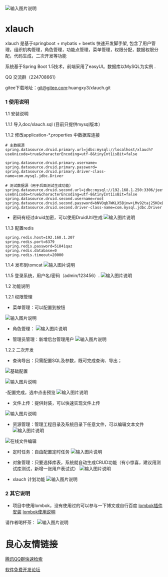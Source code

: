 ![输入图片说明](https://gitee.com/uploads/images/2018/0424/195910_a7fe354d_907621.png "logo.png")



# xlauch
  xlauch 是基于springboot + mybatis + beetls 快速开发脚手架, 包含了用户管理，组织机构管理，角色管理，功能点管理，菜单管理，权限分配，数据权限分配，代码生成，二次开发等功能

  系统基于Spring Boot 1.5技术，前端采用了easyUI。数据库以MySQL为实例 .
  
  QQ 交流群（224708661）

  gitee下载地址：git@gitee.com:huangxy3/xlauch.git

### 1 使用说明

1.1 安装说明
 
1.1.1 导入doc/xlauch.sql (目前只提供mysql版本）
   
1.1.2 修改application-*.properties 中数据库连接

```
# 主数据源
spring.datasource.druid.primary.url=jdbc:mysql://localhost/xlauch?useUnicode=true&characterEncoding=utf-8&tinyInt1isBit=false

spring.datasource.druid.primary.username=
spring.datasource.druid.primary.password= 
spring.datasource.druid.primary.driver-class-name=com.mysql.jdbc.Driver

# 测试数据源（用于后面测试生成功能）
spring.datasource.druid.second.url=jdbc:mysql://192.168.1.250:3306/jeeframe?useUnicode=true&characterEncoding=utf-8&tinyInt1isBit=false
spring.datasource.druid.second.username=root
spring.datasource.druid.second.password=bNVOqb7WKLX5Bjnw+LMv92taj25KOxDimXxILPQjw42wgv+1lHzOH8kr97xDwWdhpY67QuYCS7sWN4W46YbkFA==
spring.datasource.druid.second.driver-class-name=com.mysql.jdbc.Driver
```    
* 密码有经过druid加密，可以使用DruidUtil生成
 ![输入图片说明](https://gitee.com/uploads/images/2018/0424/164727_22f3aaca_907621.png "屏幕截图.png")

1.1.3
配置redis

```
spring.redis.host=192.168.1.207
spring.redis.port=6379
spring.redis.password=5i841qaz
spring.redis.database=0
spring.redis.timeout=20000
```

1.1.4 发布到tomcat
![输入图片说明](https://gitee.com/uploads/images/2018/0424/164941_b2eb68c3_907621.png "屏幕截图.png")

1.1.5 登录系统，用户名/密码（admin/123456）.
![输入图片说明](https://gitee.com/uploads/images/2018/0424/165225_b84c6370_907621.png "屏幕截图.png")

1.2 功能说明

1.2.1 权限管理

* 菜单管理：可以配置到按钮

![输入图片说明](https://gitee.com/uploads/images/2018/0426/170413_c213fc7a_907621.png "屏幕截图.png")

* 角色管理：
![输入图片说明](https://gitee.com/uploads/images/2018/0426/170550_76f05d4e_907621.png "屏幕截图.png")

* 管理员管理：新增后台管理用户
![输入图片说明](https://gitee.com/uploads/images/2018/0426/170636_0d931d6d_907621.png "屏幕截图.png")

1.2.2 二次开发

* 查询导出：只需配置SQL及参数，既可完成查询、导出；

![基础配置](https://gitee.com/uploads/images/2018/0424/165747_eb019228_907621.png "屏幕截图.png")

![输入图片说明](https://gitee.com/uploads/images/2018/0424/165802_e37b2dac_907621.png "屏幕截图.png")

-配置完成，选中点击预览
![输入图片说明](https://gitee.com/uploads/images/2018/0424/165909_736f2ffa_907621.png "屏幕截图.png")

* 文件上传：提供封装，可以快速实现文件上传

![输入图片说明](https://gitee.com/uploads/images/2018/0426/170840_ccffd1e7_907621.png "屏幕截图.png")

* 资源管理：管理工程目录及系统目录下任意文件，可以编辑文本文件
![输入图片说明](https://gitee.com/uploads/images/2018/0426/170911_5de54961_907621.png "屏幕截图.png")

![在线文件编辑](https://gitee.com/uploads/images/2018/0426/170934_a86c3b3f_907621.png "屏幕截图.png")

* 定时任务：自由配置定时任务
![输入图片说明](https://gitee.com/uploads/images/2018/0426/171146_0fe4f3fc_907621.png "屏幕截图.png")

* 对象管理：只要选择库表，系统就自动生成CRUD功能（有小惊喜，建议用测试库测试，新增一张用户表试试）
![输入图片说明](https://gitee.com/uploads/images/2018/0426/171231_f3fac905_907621.png "屏幕截图.png")

* xlauch 计划功能
 ![输入图片说明](https://gitee.com/uploads/images/2018/0426/171127_92b951bf_907621.png "屏幕截图.png")

### 2 其它说明
* 项目中使用lombok，没有使用过的可以参与一下博文或自行百度
[lombok插件安装](https://www.cnblogs.com/shindo/p/7550790.html)
[lombok使用说明](https://blog.csdn.net/u010695794/article/details/70441432)


请作者喝杯茶：
![![输入图片说明](https://gitee.com/uploads/images/2018/0424/180710_e5673511_907621.png "屏幕截图.png")](https://gitee.com/uploads/images/2018/0424/181135_4804d828_907621.png "屏幕截图.png")


 # 良心友情链接

[腾讯QQ群快速检索](http://u.720life.cn/s/8cf73f7c)

[软件免费开发论坛](http://u.720life.cn/s/bbb01dc0)